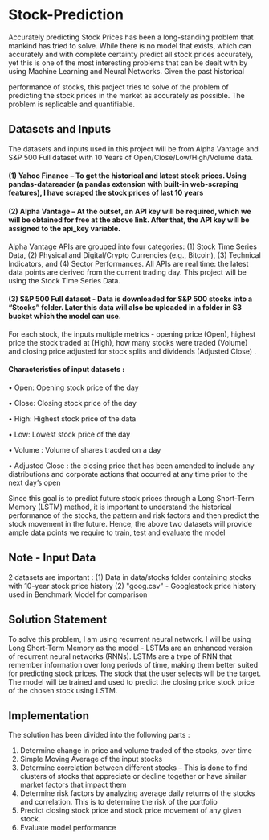 # Stock-Prediction

Accurately predicting Stock Prices has been a long-standing problem that mankind has tried to solve. While there is no model that exists, which can accurately and with complete certainty predict all stock prices accurately, yet this is one of the most interesting problems that can be dealt with by using Machine Learning and Neural Networks. Given the past historical
   
performance of stocks, this project tries to solve of the problem of predicting the stock prices in the market as accurately as possible. The problem is replicable and quantifiable.

## Datasets and Inputs

The datasets and inputs used in this project will be from Alpha Vantage and S&P 500 Full dataset with 10 Years of Open/Close/Low/High/Volume data.
#### (1)	Yahoo Finance – To get the historical and latest stock prices. Using pandas-datareader (a pandas extension with built-in web-scraping features), I have scraped the stock prices of last 10 years

#### (2)	Alpha Vantage – At the outset, an API key will be required, which we will be obtained for free at the above link. After that, the API key will be assigned to the api_key variable.

Alpha Vantage APIs are grouped into four categories: (1) Stock Time Series Data, (2) Physical and Digital/Crypto Currencies (e.g., Bitcoin), (3) Technical Indicators, and (4) Sector Performances. All APIs are real time: the latest data points are derived from the current trading day. This project will be using the Stock Time Series Data.

#### (3)	S&P 500 Full dataset  - Data is downloaded for S&P 500 stocks into a “Stocks” folder. Later this data will also be uploaded in a folder in S3 bucket which the model can use.


For each stock, the inputs multiple metrics - opening price (Open), highest price the stock traded at (High), how many stocks were traded (Volume) and closing price adjusted for stock splits and dividends (Adjusted Close) . 

#### Characteristics of input datasets :
•	Open: Opening stock price of the day

•	Close: Closing stock price of the day

•	High: Highest stock price of the data

•	Low: Lowest stock price of the day

•	Volume : Volume of shares tracded on a day

•	Adjusted Close : the closing price that has been amended to include any distributions and corporate actions that occurred at any time prior to the next day’s open



Since this goal is to predict future stock prices through a Long Short-Term Memory (LSTM) method, it is important to understand the historical performance of the stocks, the pattern and risk factors and then predict the stock movement in the future. Hence, the above two datasets will provide ample data points we require to train, test and evaluate the model

## Note - Input Data
2 datasets are important :
(1) Data in data/stocks folder containing stocks with 10-year stock price history
(2) "goog.csv" - Googlestock price history used in Benchmark Model for comparison

## Solution Statement
To solve this problem, I am using recurrent neural network.  I will be using Long Short-Term Memory as the model - LSTMs are an enhanced version of recurrent neural networks (RNNs). LSTMs are a type of RNN that remember information over long periods of time, making them better suited for predicting stock prices. The stock that the user selects will be the target. The model will be trained and used to predict the closing price stock price of the chosen stock using LSTM.

## Implementation
The solution has been divided into the following parts :
1) Determine change in price and volume traded of the stocks, over time
3) Simple Moving Average of the input stocks
4) Determine correlation between different stocks – This is done to find clusters of stocks that appreciate or decline together or have similar market factors that impact them
5) Determine risk factors by analyzing average daily returns of the stocks and correlation. This is to determine the risk of the portfolio
6) Predict closing stock price and stock price movement of any given stock. 
7) Evaluate model performance


